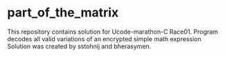 # part_of_the_matrix
This repository contains solution for Ucode-marathon-С Race01. Program decodes all valid variations of an encrypted  simple math expression Solution was created by sstohnij and bherasymen.
